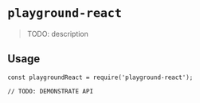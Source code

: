 # `playground-react`

> TODO: description

## Usage

```
const playgroundReact = require('playground-react');

// TODO: DEMONSTRATE API
```

